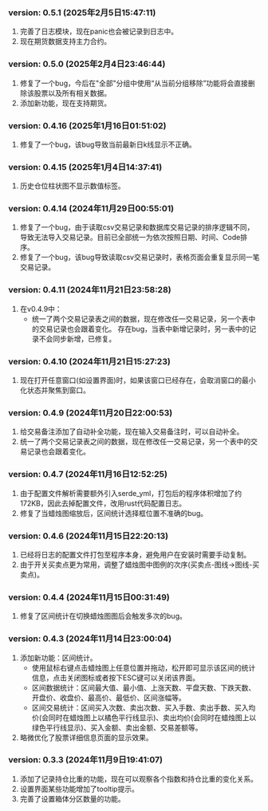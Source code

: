 ### version: 0.5.1 (2025年2月5日15:47:11)
1. 完善了日志模块，现在panic也会被记录到日志中。
2. 现在期货数据支持主力合约。

### version: 0.5.0 (2025年2月4日23:46:44)
1. 修复了一个bug，今后在"全部"分组中使用“从当前分组移除”功能将会直接删除该股票以及所有相关数据。
2. 添加新功能，现在支持期货。

### version: 0.4.16 (2025年1月16日01:51:02)
1. 修复了一个bug，该bug导致当前最新日k线显示不正确。

### version: 0.4.15 (2025年1月4日14:37:41)
1. 历史仓位柱状图不显示数值标签。

### version: 0.4.14 (2024年11月29日00:55:01)
1. 修复了一个bug，由于读取csv交易记录和数据库交易记录的排序逻辑不同，导致无法导入交易记录。目前已全部统一为依次按照日期、时间、Code排序。
2. 修复了一个bug，该bug导致读取csv交易记录时，表格页面会重复显示同一笔交易记录。

### version: 0.4.11 (2024年11月21日23:58:28)
1. 在v0.4.9中：
   - 统一了两个交易记录表之间的数据，现在修改任一交易记录，另一个表中的交易记录也会跟着变化。
   存在bug，当表中新增记录时，另一表中的记录不会同步新增，已修复。

### version: 0.4.10 (2024年11月21日15:27:23)
1. 现在打开任意窗口(如设置界面)时，如果该窗口已经存在，会取消窗口的最小化状态并聚焦到窗口。

### version: 0.4.9 (2024年11月20日22:00:53)
1. 给交易备注添加了自动补全功能，现在输入交易备注时，可以自动补全。
2. 统一了两个交易记录表之间的数据，现在修改任一交易记录，另一个表中的交易记录也会跟着变化。

### version: 0.4.7 (2024年11月16日12:52:25)
1. 由于配置文件解析需要额外引入serde_yml，打包后的程序体积增加了约172KB，因此去掉配置文件，改用rust代码配置日志。
2. 修复了当蜡烛图缩放后，区间统计选择框位置不准确的bug。


### version: 0.4.6 (2024年11月15日22:20:13)
1. 已经将日志的配置文件打包至程序本身，避免用户在安装时需要手动复制。
2. 由于开关买卖点更为常用，调整了蜡烛图中图例的次序(买卖点-图线→图线-买卖点)。


### version: 0.4.4 (2024年11月15日00:31:49)
1. 修复了区间统计在切换蜡烛图图后会触发多次的bug。


### version: 0.4.3 (2024年11月14日23:00:04)
1. 添加新功能：区间统计。
   - 使用鼠标右键点击蜡烛图上任意位置并拖动，松开即可显示该区间的统计信息，点击关闭图标或者按下ESC键可以关闭该界面。
   - 区间数据统计：区间最大值、最小值、上涨天数、平盘天数、下跌天数、开盘价、收盘价、最高价、最低价、区间涨幅等。
   - 区间交易统计：区间买入次数、卖出次数、买入手数、卖出手数、买入均价(会同时在蜡烛图上以橘色平行线显示)、卖出均价(会同时在蜡烛图上以绿色平行线显示)、买入金额、卖出金额、交易差额等。
2. 略微优化了股票详细信息页面的显示效果。


### version: 0.3.3 (2024年11月9日19:41:07)
1. 添加了记录持仓比重的功能，现在可以观察各个指数和持仓比重的变化关系。
2. 设置界面某些功能增加了tooltip提示。
3. 完善了设置箱体分区数量的功能。
